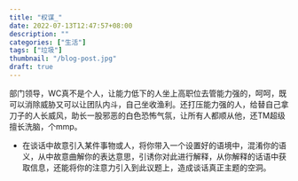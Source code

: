 ```yaml
---
title: "权谋_"
date: 2022-07-13T12:47:57+08:00
description: ""
categories: ["生活"]
tags: ["垃圾"]
thumbnail: "/blog-post.jpg"
draft: true
---
```


部门领导，WC真不是个人，让能力低下的人坐上高职位去管能力强的，呵呵，既可以消除威胁又可以让团队内斗，自己坐收渔利。还打压能力强的人，给替自己拿刀子的人长威风，助长一股邪恶的白色恐怖气氛，让所有人都顺从他，还TM超级擅长洗脑，个mmp。

- 在谈话中故意引入某件事物或人，将你带入一个设置好的语境中，混淆你的语义，从中故意曲解你的表达意思，引诱你对此进行解释，从你解释的话语中获取信息，还能将你的注意力引入到此议题上，造成谈话真正主题的空洞。
